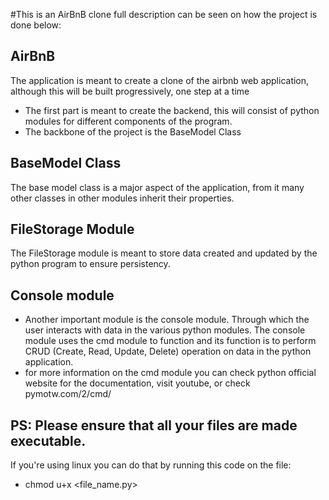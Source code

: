 #This is an AirBnB clone full description can be seen on how the project is done below:

## AirBnB
The application is meant to create a clone of the airbnb web application, although this will be built progressively, one step at a time
- The first part is meant to create the backend, this will consist of python modules for different components of the program.
- The backbone of the project is the BaseModel Class

## BaseModel Class
The base model class is a major aspect of the application, from it many other classes in other modules inherit their properties. 

## FileStorage Module
The FileStorage module is meant to store data created and updated by the python program to ensure persistency.

## Console module
- Another important module is the console module. Through which the user interacts with data in the various python modules. The console module uses the cmd module to function and its function is to perform CRUD (Create, Read, Update, Delete) operation on data in the python application.
- for more information on the cmd module you can check python official website for the documentation, visit youtube, or check pymotw.com/2/cmd/

## PS: Please ensure that all your files are made executable.
If you're using linux you can do that by running this code on the file:
- chmod u+x <file_name.py>

